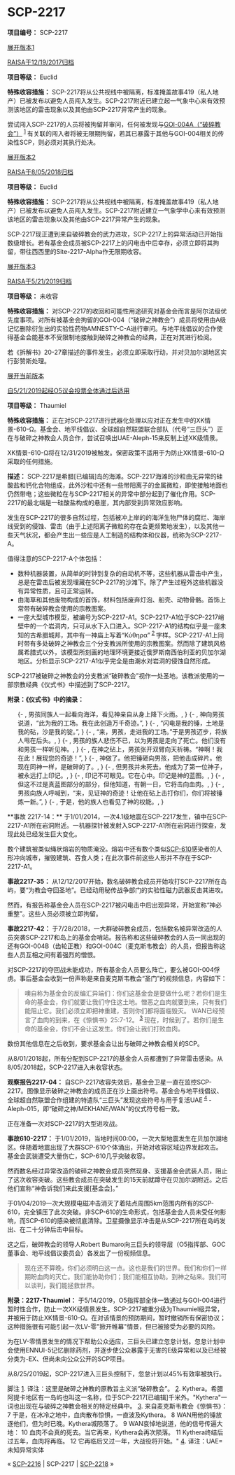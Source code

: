 # SCP-2217
                        


**项目编号：** SCP-2217


<a shape='rect' class='collapsible-block-link' href='javascript:;'>&#23637;&#24320;&#29256;&#26412;1</a>

<a shape='rect' class='collapsible-block-link' href='javascript:;'>RAISA&#20110;12/19/2017&#24402;&#26723;</a>

**项目等级：** Euclid

**特殊收容措施：** SCP-2217将从公共视线中被隔离，标准掩盖故事419（私人地产）已被发布以避免人员闯入发生。SCP-2217附近已建立起一气象中心来有效预测该地区的雷击现象以及其他由SCP-2217异常产生的现象。

尝试闯入SCP-2217的人员将被拘留并审问，任何被发现与[GOI-004A（“破碎教会”）](http://scp-wiki-cn.wikidot.com/church-of-the-broken-god-hub)<sup class='footnoteref'>
 <a shape='rect' class='footnoteref' id='footnoteref-1' href='javascript:;' onclick='WIKIDOT.page.utils.scrollToReference(&apos;footnote-1&apos;)'>1</a>
</sup>有关联的闯入者将被无限期拘留，若其已暴露于其他与GOI-004相关的传染性SCP，则必须对其执行处决。





<a shape='rect' class='collapsible-block-link' href='javascript:;'>&#23637;&#24320;&#29256;&#26412;2</a>

<a shape='rect' class='collapsible-block-link' href='javascript:;'>RAISA&#20110;8/05/2018&#24402;&#26723;</a>

**项目等级：** Euclid

**特殊收容措施：** SCP-2217将从公共视线中被隔离，标准掩盖故事419（私人地产）已被发布以避免人员闯入发生。SCP-2217附近建立一气象学中心来有效预测该地区的雷击现象以及其他由SCP-2217异常产生的现象。

SCP-2217现正遭到来自破碎教会的武力进攻，SCP-2217上的异常活动已开始指数级增长。若有基金会成员被SCP-2217上的闪电击中后幸存，必须立即将其拘留，带往西西里的Site-2217-Alpha作无限期收容。





<a shape='rect' class='collapsible-block-link' href='javascript:;'>&#23637;&#24320;&#29256;&#26412;3</a>

<a shape='rect' class='collapsible-block-link' href='javascript:;'>RAISA&#20110;5/21/2019&#24402;&#26723;</a>

**项目等级：** 未收容

**特殊收容措施：** 对SCP-2217的收回和可能性用途研究对基金会而言是阿尔法级优先度事项。对所有被基金会拘留的GOI-004（“破碎之神教会”）成员将使用由A级记忆删除衍生出的实验性药物AMNESTY-C-A进行审问。与地平线倡议的合作使得基金会能基本不受限制地接触到破碎之神教会的经典，正在对其进行检阅。

若《拆解书》20-27章描述的事件发生，必须立即采取行动，并对贝加尔湖地区实行彭赞斯处理。





<a shape='rect' class='collapsible-block-link' href='javascript:;'>&#23637;&#24320;&#24403;&#21069;&#29256;&#26412;</a>

<a shape='rect' class='collapsible-block-link' href='javascript:;'>&#33258;5/21/2019&#36215;&#32463;O5&#35758;&#20250;&#25237;&#31080;&#20840;&#20307;&#36890;&#36807;&#21518;&#36866;&#29992;</a>

**项目等级：** Thaumiel

**特殊收容措施：** 正在对SCP-2217进行武器化处理以应对正在发生中的XK情景-610-Ω。基金会、地平线倡议、全球超自然联盟联合部队（代号“三巨头”）正在与破碎之神教会人员合作，尝试召唤出UAE-Aleph-15来反制上述XK级情景。

XK情景-610-Ω将在12/31/2019被触发。保密政策不适用于为防止XK情景-610-Ω采取的任何措施。




**描述：** SCP-2217是希腊[已编辑]岛的海滩。SCP-2217海滩的沙粒由无异常的硅酸盐和钙化合物组成，此外沙粒中还有一些带阳离子的金属微粒，即使接触地面也仍然带电；这些微粒在与SCP-2217相关的异常中部分起到了催化作用。SCP-2217的最北端是一硅酸盐构成的悬崖，其内部受到异常效应影响。

发生在SCP-2217的很多自然过程，包括被冲上岸的的海洋生物尸体的腐烂、海岸线受到的侵蚀、雷击（由于上述阳离子微粒的存在会更频繁地发生），以及其他一些天气状况，都会产生出一些应是人工制造的结构体和仪器，统称为SCP-2217-A。

值得注意的SCP-2217-A个体包括：

- 数种机器装置，从简单的时钟到复杂的自动机不等，这些机器从雷击中产生，总是在雷击后被发现埋藏在SCP-2217的沙滩下。除了产生过程外这些机器没有异常性质，且可正常运转。
- 由海草和其他废物构成的首饰，材料包括废弃灯泡、船壳、动物骨骼。首饰上常带有破碎教会使用的宗教图案。
- 一座大型城市模型，被编号为SCP-2217-A1。SCP-2217-A1位于SCP-2217峭壁中的一个岩洞内，只可从水下入口进入。SCP-2217-A1的结构似乎是一座未知的古希腊城邦，其中有一神庙上写着“Κύθηρα”<sup class='footnoteref'>
 <a shape='rect' class='footnoteref' id='footnoteref-2' href='javascript:;' onclick='WIKIDOT.page.utils.scrollToReference(&apos;footnote-2&apos;)'>2</a>
</sup>字样。SCP-2217-A1上同时带有多处破碎之神教会三个分支教派所使用的宗教图案。然而除了建筑风格属希腊式以外，该模型所刻画的地理环境更接近俄罗斯南西伯利亚的贝加尔湖地区。分析显示SCP-2217-A1似乎完全是由潮水对岩洞的侵蚀自然形成。

SCP-2217被破碎之神教会的分支教派“破碎教会”视作一处圣地。该教派使用的一部宗教经典《仪式书》中描述到了SCP-2217。

**附录：《仪式书》中的摘录：** 

<ol>{- , &#30007;&#23401;&#21516;&#26063;&#20154;&#19968;&#36215;&#30475;&#21521;&#28023;&#27915;&#65292;&#30475;&#35265;&#31070;&#20146;&#33258;&#20174;&#36523;&#19978;&#38477;&#19979;&#28779;&#38632;&#12290;, }
{- , &#31070;&#21521;&#30007;&#23401;&#35828;&#36947;&#65292;&#8220;&#27492;&#20026;&#25105;&#30340;&#24037;&#22330;&#12290;&#25105;&#22312;&#27492;&#21019;&#36896;&#19975;&#21315;&#22855;&#36857;&#12290;&#8221;, }
{- , &#8220;&#38378;&#30005;&#26159;&#25105;&#30340;&#38180;&#65292;&#22303;&#22320;&#26159;&#25105;&#30340;&#30759;&#65292;&#27801;&#26159;&#25105;&#30340;&#38189;&#12290;&#8221;, }
{- , &#8220;&#26469;&#65292;&#30007;&#23401;&#65292;&#36208;&#36827;&#25105;&#30340;&#24037;&#22330;&#12290;&#8221;&#20110;&#26159;&#30007;&#23401;&#36808;&#27493;&#65292;&#23558;&#26063;&#20154;&#29993;&#22312;&#21518;&#22836;&#12290;, }
{- , &#30007;&#23401;&#30340;&#26063;&#20154;&#24754;&#20260;&#19981;&#24050;&#65292;&#20197;&#20026;&#30007;&#23401;&#26159;&#36208;&#21521;&#20102;&#27515;&#20129;&#12290;&#20182;&#20204;&#27809;&#26377;&#21644;&#30007;&#23401;&#19968;&#26679;&#21548;&#35265;&#31070;&#12290;, }
{- , &#22312;&#31070;&#20043;&#30759;&#19978;&#65292;&#30007;&#23401;&#24352;&#24320;&#21452;&#33218;&#21521;&#22825;&#31048;&#31095;&#12290;&#8220;&#31070;&#21834;&#65281;&#25105;&#22312;&#27492;&#65281;&#23637;&#29616;&#24744;&#30340;&#22855;&#36857;&#65281;&#8221;, }
{- , &#31070;&#20570;&#20102;&#12290;&#20182;&#25226;&#38180;&#30776;&#21521;&#30007;&#23401;&#65292;&#25226;&#20182;&#20987;&#25104;&#30862;&#29255;&#12290;&#20182;&#29616;&#22312;&#21516;&#31070;&#19968;&#26679;&#65292;&#26159;&#30772;&#30862;&#30340;&#20102;&#12290;, }
{- , &#20294;&#30007;&#23401;&#24182;&#26410;&#27515;&#21435;&#12290;&#20182;&#25104;&#20026;&#20102;&#31532;&#19968;&#20301;&#31070;&#23376;&#65292;&#34987;&#27704;&#36828;&#25171;&#19978;&#21360;&#35760;&#12290;, }
{- , &#21360;&#35760;&#19981;&#21487;&#30524;&#35265;&#12290;&#23427;&#22312;&#24515;&#20013;&#12290;&#21360;&#35760;&#26159;&#31070;&#30340;&#34013;&#22270;&#12290;, }
{- , &#20294;&#36825;&#19981;&#36807;&#26159;&#30495;&#34013;&#22270;&#37096;&#20998;&#30340;&#37096;&#20998;&#65292;&#20294;&#20182;&#30693;&#36947;&#65292;&#26377;&#26397;&#19968;&#26085;&#65292;&#23427;&#23558;&#20987;&#21521;&#34880;&#32905;&#12290;, }
{- , &#30007;&#23401;&#21521;&#26063;&#20154;&#21628;&#21898;&#21040;&#65292;&#8220;&#26469;&#65292;&#35265;&#35777;&#31070;&#30340;&#22855;&#36857;&#65281;&#35753;&#20182;&#22312;&#30759;&#19978;&#20987;&#25171;&#20320;&#20204;&#65292;&#20320;&#20204;&#23558;&#34987;&#38180;&#28860;&#19968;&#26032;&#12290;&#8221;, }
{- , &#20110;&#26159;&#65292;&#20182;&#30340;&#26063;&#20154;&#20063;&#30475;&#35265;&#20102;&#31070;&#30340;&#26435;&#33021;&#12290;, }
</ol>
**事故 2217-14：** 于1/01/2014，一次4.1级地震在SCP-2217发生，镇中在SCP-2217-A1所在岩洞附近。一机器探针被发射入SCP-2217-A1所在岩洞进行探查，发现此处已经发生巨大变化。

数个建筑被类似绳状熔岩的物质淹没。熔岩中还有数个类似[SCP-610](/scp-610)感染者的人形冲向城市，摧毁建筑、吞食人类；在此次事件前这些人形并不存在于SCP-2217-A1。

**事故2217-35：** 从12/12/2017开始，数名破碎教会成员开始攻打SCP-2217所在岛屿，要“为教会夺回圣地”。已经动用秘传战争部门的实验性磁力武器反击其进攻。

然而，有报告称基金会人员在SCP-2217被闪电击中后出现异常，开始宣称“神必重整”。这些人员必须被立即拘留。

**事故2217-42：** 于7/28/2018，一大群破碎教会成员，包括数名被异常改造的人员突袭SCP-2217和岛上的基金会哨站。报告称和这些破碎教会的人员一同出现的还有GOI-004B（齿轮正教）和GOI-004C（麦克斯韦教会）的人员，但报告称这些人员互相之间有着强烈的憎恨。

对SCP-2217的夺回战未能成功，所有基金会人员要么阵亡，要么被GOI-004俘虏。事后基金会收到一份声称是来自麦克斯韦教会“圣门”的视频信息，内容如下：


> 噢自称为基金会的反编汇异端们：你们这基金会是要做什么呢？若你们是生命的基金会，你们就要让我们守住这土地。憎恶之血肉就要到来，只有我们能阻止它。我们必须立即把神重建，否则你们都将面临毁灭。
WAN已经预言了血肉的到来，在《惊惧书》25:7-12。<sup class='footnoteref'>
 <a shape='rect' class='footnoteref' id='footnoteref-3' href='javascript:;' onclick='WIKIDOT.page.utils.scrollToReference(&apos;footnote-3&apos;)'>3</a>
</sup>现在，时候到了。若你们是生命的基金会，你们不会让这发生。你们会让我们打败血肉。
> 

数份其他信息在之后收到，要求基金会让出与破碎之神教会相关的SCP。

从8/01/2018起，所有分配到SCP-2217的基金会人员都遭到了异常雷击感染。从8/05/2018起，SCP-2217进入未收容状态。

**观察报告2217-04：** 自SCP-2217收容失效后，基金会卫星一直在监控SCP-2217。图像显示破碎之神教会的成员正在沙上画出符号。基金会与地平线倡议、全球超自然联盟合作组建的特遣队“三巨头”发现这些符号与用于复活UAE<sup class='footnoteref'>
 <a shape='rect' class='footnoteref' id='footnoteref-4' href='javascript:;' onclick='WIKIDOT.page.utils.scrollToReference(&apos;footnote-4&apos;)'>4</a>
</sup>-Aleph-015，即“破碎之神/MEKHANE/WAN”的仪式符号相一致。

正在准备一次对SCP-2217的大型进攻战。

**事故610-2217：** 于1/01/2019，当地时间00:00，一次大型地震发生在贝加尔湖地区。伴随着地震出现了大群SCP-610个体涌出，开始对收容区域边界发起攻击。基金会武装遭受大量伤亡，SCP-610几乎突破收容。

然而数名经过异常改造的破碎之神教会成员突然现身、支援基金会武装人员，阻止了这次收容突破。这些教会成员在突破发生的15天前就蹲守在贝加尔湖附近。之后他们宣称“神告诉我们来此支援[基金会]。”

于01/04/2019一次大规模电磁冲击消灭了着陆点周围5km范围内所有的SCP-610，完全镇压了此次突破。非SCP-610的生命形式，包括基金会人员未受任何影响，而SCP-610的感染被彻底清除。卫星摄像显示冲击是从SCP-2217所在岛屿发出、在二十分钟后击中目标。

这之后，破碎教会的领导人Robert Bumaro向三巨头的领导层（O5指挥部、GOC董事会、地平线倡议委员会）各发出了一份视频信息。


> 现在还不算晚，你们必须明白这一点。这也是我们的世界。我们和你们一样期盼血肉的灭亡。我们能协助你们；我们能相互协助。到神之砧来。我们可以谈判，我们能拯救世界。
> 

**附录：2217-Thaumiel：** 于5/14/2019，O5指挥部全体一致通过与GOI-004进行暂时性合作，防止一次XK级情景发生。SCP-2217被重分级为Thaumiel级异常，并被用于防止XK情景-610-Ω。在对该情景的预防期间，暂时撤销所有保密协议；这种措施很有可能引起一次LV-零"掀开帷幕"情景，但已被接受为必要的风险。

为在LV-零情景发生的情况下帮助公众适应，三巨头已建立忽怠计划。忽怠计划中会使用ENNUI-5记忆删除药剂，并逐步使公众暴露于无害的E级异常和以及已经被分类为-EX、但尚未向公众公开的SCP项目。

从8/25/2019起，SCP-2217进入三巨头控制下，忽怠计划以45%有效率被执行。


脚注
<a shape='rect' href='javascript:;' onclick='WIKIDOT.page.utils.scrollToReference(&apos;footnoteref-1&apos;)'>1</a>. 译注：这里是破碎之神教的原教旨主义派“破碎教会”。
<a shape='rect' href='javascript:;' onclick='WIKIDOT.page.utils.scrollToReference(&apos;footnoteref-2&apos;)'>2</a>. Kythera。希腊阿提卡地区有一岛屿也叫这一名称，位于SCP-2217[已编辑]千米外。"Kythera"一词也出现在与破碎之神教会相关的特定经典中。
<a shape='rect' href='javascript:;' onclick='WIKIDOT.page.utils.scrollToReference(&apos;footnoteref-3&apos;)'>3</a>. 来自麦克斯韦教会《惊惧书》： 7 于是，在冰冷之地中，血肉散布惊惧，一直波及Kythera。 8 WAN用他的锤放逐他们，但为时已晚。Kythera城陨落了。 9 WAN哀悼地说道，他的信号传遍大地： 10 血肉不会真的死去。当它再来，Kythera会再次陨落。 11 Kythera终结后过五年，血肉将再临。 12 它再临后又过一年，大战役将开始。"
<a shape='rect' href='javascript:;' onclick='WIKIDOT.page.utils.scrollToReference(&apos;footnoteref-4&apos;)'>4</a>. 译注：UAE=未知异常实体



« <a shape='rect' class='newpage' href='/scp-2216'>SCP-2216</a> | SCP-2217 | [SCP-2218](/scp-2218) »





                    